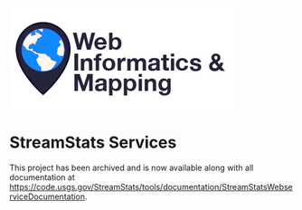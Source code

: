 ![WiM](wimlogo.png)

# StreamStats Services

This project has been archived and is now available along with all documentation at https://code.usgs.gov/StreamStats/tools/documentation/StreamStatsWebserviceDocumentation.
